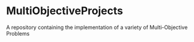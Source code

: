# MultiObjectiveProjects
A repository containing the implementation of a variety of Multi-Objective Problems
